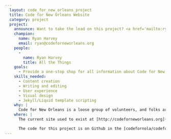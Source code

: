 ```yaml
---
  layout: code_for_new_orleans_project
  title: Code for New Orleans Website
  category: project
  project:
    announce: Want to take the lead on this project? <a href='mailto:ryan@codeforneworleans.org'>Contact the Project Champion!</a>
    champion:
      name: Ryan Harvey
      email: ryan@codeforneworleans.org
    people:
      -
        name: Ryan Harvey
        title: All the Things
    goals:
      - Provide a one-stop shop for all information about Code for New Orleans, up-to-date with the people, projects and events we're working on.
    skills_needed:
      - Content creation
      - Writing and editing
      - User experience
      - Visual design
      - Jekyll/Liquid template scripting
    why: |
      Code for New Orleans is a loose group of volunteers, and folks are often interested in taking part in what we do. However, at the moment, there's nowhere to go to learn about what we're doing and what they might do to help us. Information that is available is scattered across several sites.
    where: |
      The current site used to exist at [http://codeforneworleans.org](http://codeforneworleans.org), but that DNS is not working at the moment. The old site design still exists at [https://codefornola.github.io/](https://codefornola.github.io/) while we work on the new site.

      The code for this project is on Github in the [codefornola/codefornola.github.io](https://github.com/codefornola/codefornola.github.io).
---
```

